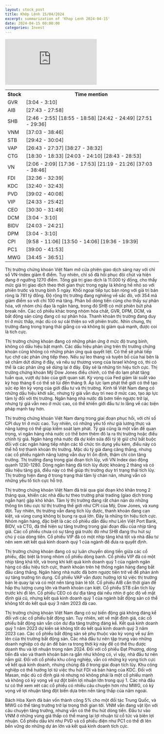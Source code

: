 ```yaml
---
layout: stock_post
title: Khớp Lệnh 15/04/2024
excerpt: summarization of 'Khop Lenh 2024-04-15'
date: 2024-04-15 00:00:00
categories: Invest
---
```


<iframe id="player" src="https://www.youtube.com/embed/Y-atMe12sn4?enablejsapi=1" frameborder="0" allow="accelerometer; autoplay; clipboard-write; encrypted-media; gyroscope; picture-in-picture; web-share" allowfullscreen></iframe>

<table><tr><th>Stock</th><th>Time mention</th></tr><tr><td scope='row'>GVR</td><td><a onclick='go_to(184.18)'>[3:04 - 3:10] </a></td></tr><tr><td scope='row'>AIB</td><td><a onclick='go_to(1663.32)'>[27:43 - 27:58] </a></td></tr><tr><td scope='row'>SHB</td><td><a onclick='go_to(166.84)'>[2:46 - 2:55] </a><a onclick='go_to(1135.52)'>[18:55 - 18:58] </a><a onclick='go_to(1482.77)'>[24:42 - 24:49] </a><a onclick='go_to(1671.26)'>[27:51 - 29:36] </a></td></tr><tr><td scope='row'>VNM</td><td><a onclick='go_to(2223.91)'>[37:03 - 38:46] </a></td></tr><tr><td scope='row'>STB</td><td><a onclick='go_to(1782.18)'>[29:42 - 30:04] </a></td></tr><tr><td scope='row'>VAP</td><td><a onclick='go_to(1603.06)'>[26:43 - 27:37] </a><a onclick='go_to(2307.99)'>[38:27 - 38:32] </a></td></tr><tr><td scope='row'>CTG</td><td><a onclick='go_to(1110.42)'>[18:30 - 18:33] </a><a onclick='go_to(1443.01)'>[24:03 - 24:10] </a><a onclick='go_to(1723.78)'>[28:43 - 28:53] </a></td></tr><tr><td scope='row'>VN</td><td><a onclick='go_to(126.6)'>[2:06 - 2:09] </a><a onclick='go_to(1056.74)'>[17:36 - 17:53] </a><a onclick='go_to(1279.24)'>[21:19 - 21:26] </a><a onclick='go_to(2223.91)'>[37:03 - 38:46] </a></td></tr><tr><td scope='row'>FDI</td><td><a onclick='go_to(1956.15)'>[32:36 - 32:39] </a></td></tr><tr><td scope='row'>KDC</td><td><a onclick='go_to(1960.17)'>[32:40 - 32:43] </a></td></tr><tr><td scope='row'>PVD</td><td><a onclick='go_to(2342.79)'>[39:02 - 40:08] </a></td></tr><tr><td scope='row'>VIP</td><td><a onclick='go_to(1473.01)'>[24:33 - 25:42] </a></td></tr><tr><td scope='row'>CEO</td><td><a onclick='go_to(1830.29)'>[30:30 - 31:49] </a></td></tr><tr><td scope='row'>DCM</td><td><a onclick='go_to(184.18)'>[3:04 - 3:10] </a></td></tr><tr><td scope='row'>BIDV</td><td><a onclick='go_to(1443.01)'>[24:03 - 24:21] </a></td></tr><tr><td scope='row'>DPM</td><td><a onclick='go_to(184.18)'>[3:04 - 3:10] </a></td></tr><tr><td scope='row'>CPI</td><td><a onclick='go_to(598.08)'>[9:58 - 11:06] </a><a onclick='go_to(830.76)'>[13:50 - 14:06] </a><a onclick='go_to(1176.06)'>[19:36 - 19:39] </a></td></tr><tr><td scope='row'>PC1</td><td><a onclick='go_to(2340.37)'>[39:00 - 41:53] </a></td></tr><tr><td scope='row'>MWG</td><td><a onclick='go_to(2085.17)'>[34:45 - 36:51] </a></td></tr></table>

Thị trường chứng khoán Việt Nam mở cửa phiên giao dịch sáng nay với chỉ số VN-Index giảm 6 điểm. Tuy nhiên, chỉ số đã hồi phục đôi chút và hiện đang ở ngưỡng 1270 điểm. Tổng giá trị giao dịch là 11.000 tỷ đồng, cho thấy mức giá trị giao dịch theo thời gian thực trong ngày là không hề nhỏ so với phiên trước và trung bình 5 ngày. Khối ngoại tiếp tục bán ròng với giá trị bán ròng là 781 tỷ đồng. Độ rộng thị trường đang nghiêng về sắc đỏ, với 354 mã giảm điểm so với chỉ 100 mã tăng. Phân bổ dòng tiền cũng cho thấy sự phân hóa, với nhóm chủ đạo là ngân hàng, trong đó SHB có một phiên bứt phá break nền. Các cổ phiếu khác trong nhóm hóa chất, GVR, DPM, DCM, và bất động sản cũng đang có sự phân hóa. Thanh khoản thị trường đang duy trì ở mức thấp, mặc dù có sự cải thiện so với phiên trước. Nhìn chung, thị trường đang trong trạng thái giằng co và không bị giảm quá mạnh, được coi là tích cực.

Thị trường chứng khoán đang có những phản ứng ở mức độ trung bình, không có dấu hiệu bật mạnh. Các dấu hiệu phản ứng trên thị trường chứng khoán cũng không có những phản ứng quá quyết liệt. Có thể sẽ phải tiếp tục chờ các phản ứng tiếp theo. Nếu sự leo thang và tuyên bố của hai bên là sẽ chấm dứt dừng ở đây, và nếu sự thương vong của Israel không có, thì có thể là các phản ứng sẽ dừng lại ở đây. Đây sẽ là những tín hiệu tích cực. Thị trường chứng khoán Mỹ Dow Jones điều chỉnh, có thể do lạm phát tăng tuần qua, vượt dự báo của giới quan sát. Kỳ vọng của Fed giảm lãi suất vào kỳ họp tháng 6 có thể sẽ lùi đến tháng 9. Áp lực lạm phát thế giới có thể tạo sức ép lên kỳ vọng của giới đầu tư và thị trường. Kinh tế Việt Nam đang có những dấu hiệu khởi sắc, nhưng tỷ giá vẫn duy trì neo ở mức cao, tạo áp lực tâm lý đối với thị trường. Ngân hàng nhà nước đã bơm tiền ngược trở lại, nhưng tỷ giá vẫn neo ở mức cao, có thể khiến giới đầu tư lo lắng về các biện pháp mạnh tay hơn.

Thị trường chứng khoán Việt Nam đang trong giai đoạn phục hồi, với chỉ số CPI duy trì ở mức cao. Tuy nhiên, có những yếu tố như giá lương thực và năng lượng có thể giúp kiểm soát lạm phát. Tỷ giá cũng là một vấn đề quan trọng, vì ngân hàng nhà nước có thể bơm thêm đô la ra thị trường hoặc điều chỉnh tỷ giá. Ngân hàng nhà nước đã dự kiến sửa đổi tỷ lệ giữ chữ bắt buộc đối với các ngân hàng tiếp nhận các tổ chức tín dụng yếu kém, điều này có thể hỗ trợ thanh khoản thị trường. Mặc dù tỷ giá đang căng thẳng, nhưng các cổ phiếu ngành năng lượng vẫn duy trì ổn định, thậm chí còn tăng trưởng. Thị trường đang trong giai đoạn tích lũy, với VN Index dao động quanh 1230-1280. Dòng ngân hàng đã tích lũy được khoảng 2 tháng và có dấu hiệu tăng giá, điều này có thể giúp thị trường duy trì trạng thái tích lũy. Thị trường hiện đang ở trong trạng thái tâm lý chán nản, nhưng vẫn có những yếu tố tích cực hỗ trợ.

Thị trường chứng khoán Việt Nam đã trải qua giai đoạn khó khăn trong 2 tháng qua, khiến các nhà đầu tư theo trường phái trading (giao dịch trong ngắn hạn) gặp khó khăn. Tâm lý thị trường đang rất chán nản do những thông tin tiêu cực từ thị trường thế giới như CPI của Mỹ, Dow Jones, và xung đột. Tuy nhiên, thị trường vẫn đang tích lũy được, thanh khoản đang cạn kiệt, và vùng cung không bị bung ra quá lớn. Đây là những tín hiệu tích cực. Nhóm ngân hàng, đặc biệt là các cổ phiếu dẫn đầu như Liên Việt Port Bank, BIDV, và CTG, đã thể hiện sự tăng trưởng trong giai đoạn đầu của nhịp tăng giá. Các cổ phiếu chưa có sự tăng giá trước đó như SHB đang thu hút sự chú ý của dòng tiền. Cổ phiếu VIP đã có một nhịp tăng khá tốt và nhà đầu tư nên xem xét kết quả kinh doanh quý 1 của ngành để đưa ra quyết định.

Thị trường chứng khoán đang có sự luân chuyển dòng tiền giữa các cổ phiếu, đặc biệt là trong nhóm cổ phiếu dòng banh. Cổ phiếu VIP đã có một nhịp tăng khá tốt, và trong khi kết quả kinh doanh quý 1 của ngành ngân hàng có dấu hiệu tích cực, thanh khoản trên hệ thống ngân hàng đang bắt đầu căng thẳng. Ngân hàng nhà nước đã bơm ngược tiền trở về để phản ánh sự tăng trưởng tín dụng. Cổ phiếu VAP vẫn được hưởng lợi từ việc thị trường bán lẻ quay lại và có một nền tảng bán lẻ tốt. Cổ phiếu AIB cần thời gian để hấp thụ lượng cung lớn và thanh khoản cạn kiệt. Cổ phiếu STB cần tích lũy trước khi đi lên. Cổ phiếu CEO có dư địa tăng dài nếu nhìn ở góc độ về mặt định giá cũ, nhưng kết quả kinh doanh quý 1 của ngành bất động sản có thể không tốt do kết quả quý 3 năm 2023 đã cao.

Thị trường chứng khoán Việt Nam đang có sự biến động giá không đáng kể đối với các cổ phiếu bất động sản. Tuy nhiên, xét về mặt định giá, các cổ phiếu bất động sản vẫn còn dư địa tăng trưởng đáng kể. Kết quả kinh doanh quý 1 năm 2023 dự kiến sẽ không tốt do kết quả kinh doanh quý 3 năm 2023 cao. Các cổ phiếu bất động sản sẽ phụ thuộc vào kỳ vọng về sự ấm lên của thị trường bất động sản. Các nhà đầu tư nên tập trung vào những doanh nghiệp có dự án để bán ra trong thời kỳ này để có thể thu được doanh thu và lợi nhuận trong năm 2024. Đối với cổ phiếu Đạt Phương, dòng tiền đã vào và thanh khoản bán ra gần như không có, vì vậy, nhà đầu tư nên nắm giữ. Đối với cổ phiếu khu công nghiệp, vẫn có những kỳ vọng tích cực về kết quả kinh doanh, nhưng chúng đã ở trong giai đoạn tích lũy. Khu công nghiệp có thể hưởng lợi từ việc thu hút FDI và bán hàng của KDC. Đối với Masan, mặc dù có định giá rẻ nhưng nó không phải là một cổ phiếu mạnh và không có kỳ vọng về sự đột biến lợi nhuận lớn trong quý 1. Các nhà đầu tư có thể xem xét các cổ phiếu có nhiều câu chuyện hơn như MWG, có kỳ vọng về lợi nhuận tăng đột biến dựa trên nền tảng thấp của năm ngoái.

Bách Hòa Xanh đã bán vốn thành công 5% cho một đối tác Trung Quốc, và MWG có thể tăng trưởng trở lại trong thời gian tới. VNM vẫn đang vật lộn với câu chuyện tăng trưởng, nhưng vẫn có thể thu hút dòng tiền. Đầu tư vào VNM ở những vùng giá thấp có thể mang lại lợi nhuận từ cổ tức và biên lợi nhuận. Cổ phiếu dầu khí như PVD và cổ phiếu điện như PC1 có thể đi lên bền vững do những dự án lớn và kết quả kinh doanh tích cực.